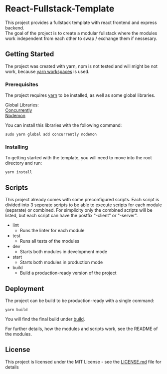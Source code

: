 # React-Fullstack-Template

This project provides a fullstack template with react frontend and express backend.  
The goal of the project is to create a modular fullstack where the modules work independent from each other to swap / exchange them if nessesary.  

## Getting Started

The project was created with yarn, npm is not tested and will might be not work, because [yarn workspaces](https://yarnpkg.com/lang/en/docs/workspaces/) is used.  

### Prerequisites

The project requires [yarn](https://yarnpkg.com/en/docs/install) to be installed, as well as some global libraries.  

Global Libraries:  
[Concurrently](https://www.npmjs.com/package/concurrently)  
[Nodemon](https://www.npmjs.com/package/nodemon)

You can install this libraries with the following command:  
```
sudo yarn global add concurrently nodemon
```


### Installing

To getting started with the template, you will need to move into the root directory and run:
```
yarn install
```

## Scripts

This project already comes with some preconfigured scripts. Each script is divided into 3 seperate scripts to be able to execute scripts for each module (separate) or combined. For simplicity only the combined scripts will be listed, but each script can have the postfix "-client" or "-server".  
* lint
	* Runs the linter for each module
* test
	* Runs all tests of the modules
* dev
	* Starts both modules in development mode
* start
	* Starts both modules in production mode
* build
	* Build a production-ready version of the project

## Deployment

The project can be build to be production-ready with a single command:
```
yarn build
```
You will find the final build under [build](./build).  

For further details, how the modules and scripts work, see the README of the modules.

## License

This project is licensed under the MIT License - see the [LICENSE.md](LICENSE.md) file for details
